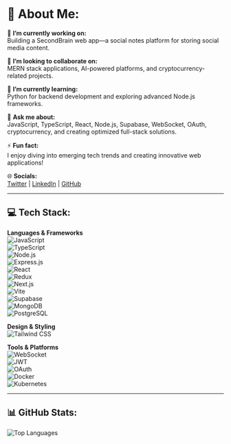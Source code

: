 # 💫 About Me:
  
🔭 **I’m currently working on:**  
Building a SecondBrain web app—a social notes platform for storing social media content.  

👯 **I’m looking to collaborate on:**  
MERN stack applications, AI-powered platforms, and cryptocurrency-related projects.  

🌱 **I’m currently learning:**  
Python for backend development and exploring advanced Node.js frameworks.  

💬 **Ask me about:**  
JavaScript, TypeScript, React, Node.js, Supabase, WebSocket, OAuth, cryptocurrency, and creating optimized full-stack solutions.  

⚡ **Fun fact:**  
I enjoy diving into emerging tech trends and creating innovative web applications!  

🌐 **Socials:**  
[Twitter](https://x.com/NamanGoel555) | [LinkedIn](https://www.linkedin.com/in/naman-goel-6a6b621b6/) | [GitHub](https://github.com/Namangoel781)  

---

## 💻 Tech Stack:  
**Languages & Frameworks**  
![JavaScript](https://img.shields.io/badge/JavaScript-323330?style=for-the-badge&logo=javascript&logoColor=F7DF1E)  
![TypeScript](https://img.shields.io/badge/TypeScript-3178C6?style=for-the-badge&logo=typescript&logoColor=white)  
![Node.js](https://img.shields.io/badge/Node.js-339933?style=for-the-badge&logo=nodedotjs&logoColor=white)  
![Express.js](https://img.shields.io/badge/Express.js-000000?style=for-the-badge&logo=express&logoColor=white)  
![React](https://img.shields.io/badge/React-20232A?style=for-the-badge&logo=react&logoColor=61DAFB)  
![Redux](https://img.shields.io/badge/Redux-764ABC?style=for-the-badge&logo=redux&logoColor=white)  
![Next.js](https://img.shields.io/badge/Next.js-000000?style=for-the-badge&logo=nextdotjs&logoColor=white)  
![Vite](https://img.shields.io/badge/Vite-646CFF?style=for-the-badge&logo=vite&logoColor=white)  
![Supabase](https://img.shields.io/badge/Supabase-3ECF8E?style=for-the-badge&logo=supabase&logoColor=white)  
![MongoDB](https://img.shields.io/badge/MongoDB-4EA94B?style=for-the-badge&logo=mongodb&logoColor=white)  
![PostgreSQL](https://img.shields.io/badge/PostgreSQL-316192?style=for-the-badge&logo=postgresql&logoColor=white)  

**Design & Styling**  
![Tailwind CSS](https://img.shields.io/badge/TailwindCSS-06B6D4?style=for-the-badge&logo=tailwindcss&logoColor=white)  

**Tools & Platforms**  
![WebSocket](https://img.shields.io/badge/WebSocket-010101?style=for-the-badge&logo=websocket&logoColor=white)  
![JWT](https://img.shields.io/badge/JWT-000000?style=for-the-badge&logo=JSONwebtokens&logoColor=white)  
![OAuth](https://img.shields.io/badge/OAuth-3EAAAF?style=for-the-badge&logo=oauth&logoColor=white)  
![Docker](https://img.shields.io/badge/Docker-2496ED?style=for-the-badge&logo=docker&logoColor=white)  
![Kubernetes](https://img.shields.io/badge/Kubernetes-326CE5?style=for-the-badge&logo=kubernetes&logoColor=white)  

---

## 📊 GitHub Stats:  
![Top Languages](https://github-readme-stats.vercel.app/api/top-langs/?username=Namangoel781&layout=compact&theme=radical)  
